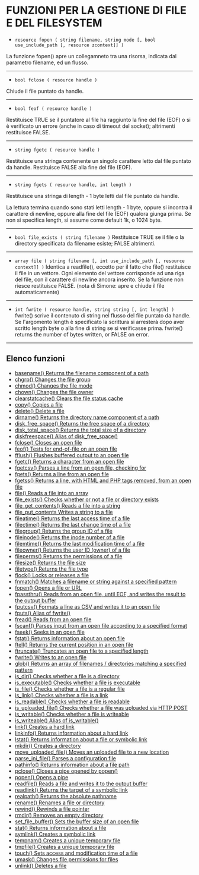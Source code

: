 # FUNZIONI PER LA GESTIONE DI FILE E DEL FILESYSTEM

* `resource fopen ( string filename, string mode [, bool use_include_path [, resource zcontext]] )`

La funzione fopen() apre un collegamneto tra una risorsa, indicata dal parametro filename, ed un
flusso.

---

* `bool fclose ( resource handle )`

Chiude il file puntato da handle.

---

* `bool feof ( resource handle )`

Restituisce TRUE se il puntatore al file ha raggiunto la fine del file (EOF) o si è verificato un errore
(anche in caso di timeout del socket); altrimenti restituisce FALSE.

---

* `string fgetc ( resource handle )`

Restituisce una stringa contenente un singolo carattere letto dal file puntato da handle. Restituisce
FALSE alla fine del file (EOF).

---

* `string fgets ( resource handle, int length )`

Restituisce una stringa di length - 1 byte letti dal file puntato da handle. 

La lettura termina quando
sono stati letti length - 1 byte, oppure si incontra il carattere di newline, oppure alla fine del file (EOF) qualora giunga prima. 
Se non si specifica length, si assume come default 1k, o 1024 byte.

---

* `bool file_exists ( string filename )`
Restituisce TRUE se il file o la directory specificata da filename esiste; FALSE altrimenti.

---

* `array file ( string filename [, int use_include_path [, resource context]] )`
Identica a readfile(), eccetto per il fatto che file() restituisce il file in un vettore. Ogni elemento del
vettore corrisponde ad una riga del file, con il carattere di newline ancora inserito. Se la funzione
non riesce restituisce FALSE. (nota di Simone: apre e chiude il file automaticamente)

---

* `int fwrite ( resource handle, string string [, int length] )`
fwrite() scrive il contenuto di string nel flusso del file puntato da handle. Se l'argomento length è
specificato la scrittura si arresterà dopo aver scritto length byte o alla fine di string se si verificasse
prima. fwrite() returns the number of bytes written, or FALSE on error.


---

## Elenco funzioni

* [basename() Returns the filename component of a path](http://php.net/manual/en/function.basename.php)
* [chgrp() Changes the file group](http://php.net/manual/en/function.chgrp.php)
* [chmod() Changes the file mode](http://php.net/manual/en/function.chmod.php)
* [chown() Changes the file owner](http://php.net/manual/en/function.chown.php)
* [clearstatcache() Clears the file status cache](http://php.net/manual/en/function.clearstatcache.php)
* [copy() Copies a file](http://php.net/manual/en/function.copy.php)
* [delete() Delete a file](http://php.net/manual/en/function.delete.php)
* [dirname() Returns the directory name component of a path](http://php.net/manual/en/function.dirname.php)
* [disk_free_space() Returns the free space of a directory](http://php.net/manual/en/function.disk-free-space.php)
* [disk_total_space() Returns the total size of a directory](http://php.net/manual/en/function.disk-total-space.php)
* [diskfreespace() Alias of disk_free_space()](http://php.net/manual/en/function.disk-free-space.php)
* [fclose() Closes an open file](http://php.net/manual/en/function.fclose.php)
* [feof() Tests for end-of-file on an open file](http://php.net/manual/en/function.feof.php)
* [fflush() Flushes buffered output to an open file](http://php.net/manual/en/function.fflush.php)
* [fgetc() Returns a character from an open file](http://php.net/manual/en/function.fgetc.php)
* [fgetcsv() Parses a line from an open file, checking for](http://php.net/manual/en/function.fgetcsv.php)
* [fgets() Returns a line from an open file](http://php.net/manual/en/function.fgets.php)
* [fgetss() Returns a line, with HTML and PHP tags removed, from an open file](http://php.net/manual/en/function.fgetss.php)
* [file() Reads a file into an array](http://php.net/manual/en/function.file.php)
* [file_exists() Checks whether or not a file or directory exists](http://php.net/manual/en/function.file-exists.php)
* [file_get_contents() Reads a file into a string](http://php.net/manual/en/function.file-get-contents.php)
* [file_put_contents Writes a string to a file](http://php.net/manual/en/function.file-put-contents.php)
* [fileatime() Returns the last access time of a file](http://php.net/manual/en/function.fileatime.php)
* [filectime() Returns the last change time of a file](http://php.net/manual/en/function.filectime.php)
* [filegroup() Returns the group ID of a file](http://php.net/manual/en/function.filegroup.php)
* [fileinode() Returns the inode number of a file](http://php.net/manual/en/function.fileinode.php)
* [filemtime() Returns the last modification time of a file](http://php.net/manual/en/function.filemtime.php)
* [fileowner() Returns the user ID (owner) of a file](http://php.net/manual/en/function.fileowner.php)
* [fileperms() Returns the permissions of a file](http://php.net/manual/en/function.fileperms.php)
* [filesize() Returns the file size](http://php.net/manual/en/function.filesize.php)
* [filetype() Returns the file type](http://php.net/manual/en/function.filetype.php)
* [flock() Locks or releases a file](http://php.net/manual/en/function.flock.php)
* [fnmatch() Matches a filename or string against a specified pattern](http://php.net/manual/en/function.fnmatch.php)
* [fopen() Opens a file or URL](http://php.net/manual/en/function.fopen.php)
* [fpassthru() Reads from an open file, until EOF, and writes the result to the output buffer](http://php.net/manual/en/function.fpassthru.php)
* [fputcsv() Formats a line as CSV and writes it to an open file](http://php.net/manual/en/function.fputcsv.php)
* [fputs() Alias of fwrite()](http://php.net/manual/en/function.fwrite.php)
* [fread() Reads from an open file](http://php.net/manual/en/function.fread.php)
* [fscanf() Parses input from an open file according to a specified format](http://php.net/manual/en/function.fscanf.php)
* [fseek() Seeks in an open file](http://php.net/manual/en/function.fseek.php)
* [fstat() Returns information about an open file](http://php.net/manual/en/function.fstat.php)
* [ftell() Returns the current position in an open file](http://php.net/manual/en/function.ftell.php)
* [ftruncate() Truncates an open file to a specified length](http://php.net/manual/en/function.ftruncate.php)
* [fwrite() Writes to an open file](http://php.net/manual/en/function.fwrite.php)
* [glob() Returns an array of filenames / directories matching a specified pattern](http://php.net/manual/en/function.glob.php)
* [is_dir() Checks whether a file is a directory](http://php.net/manual/en/function.is-dir.php)
* [is_executable() Checks whether a file is executable](http://php.net/manual/en/function.is-executable.php)
* [is_file() Checks whether a file is a regular file](http://php.net/manual/en/function.is-file.php)
* [is_link() Checks whether a file is a link](http://php.net/manual/en/function.is-link.php)
* [is_readable() Checks whether a file is readable](http://php.net/manual/en/function.is-readable.php)
* [is_uploaded_file() Checks whether a file was uploaded via HTTP POST](http://php.net/manual/en/function.is-uploaded-file.php)
* [is_writable() Checks whether a file is writeable](http://php.net/manual/en/function.is-writable.php)
* [is_writeable() Alias of is_writable()](http://php.net/manual/en/function.is-writable.php)
* [link() Creates a hard link](http://php.net/manual/en/function.link.php)
* [linkinfo() Returns information about a hard link](http://php.net/manual/en/function.linkinfo.php)
* [lstat() Returns information about a file or symbolic link](http://php.net/manual/en/function.lstat.php)
* [mkdir() Creates a directory](http://php.net/manual/en/function.mkdir.php)
* [move_uploaded_file() Moves an uploaded file to a new location](http://php.net/manual/en/function.move-uploaded-file.php)
* [parse_ini_file() Parses a configuration file](http://php.net/manual/en/function.parse-ini-file.php)
* [pathinfo() Returns information about a file path](http://php.net/manual/en/function.pathinfo.php)
* [pclose() Closes a pipe opened by popen()](http://php.net/manual/en/function.popen.php)
* [popen() Opens a pipe](http://php.net/manual/en/function.popen.php)
* [readfile() Reads a file and writes it to the output buffer](http://php.net/manual/en/function.readfile.php)
* [readlink() Returns the target of a symbolic link](http://php.net/manual/en/function.readlink.php)
* [realpath() Returns the absolute pathname](http://php.net/manual/en/function.realpath.php)
* [rename() Renames a file or directory](http://php.net/manual/en/function.rename.php)
* [rewind() Rewinds a file pointer](http://php.net/manual/en/function.rewind.php)
* [rmdir() Removes an empty directory](http://php.net/manual/en/function.rmdir.php)
* [set_file_buffer() Sets the buffer size of an open file](http://php.net/manual/en/function.set-file-buffer.php)
* [stat() Returns information about a file](http://php.net/manual/en/function.stat.php)
* [symlink() Creates a symbolic link](http://php.net/manual/en/function.symlink.php)
* [tempnam() Creates a unique temporary file](http://php.net/manual/en/function.tempnam.php)
* [tmpfile() Creates a unique temporary file](http://php.net/manual/en/function.tmpfile.php)
* [touch() Sets access and modification time of a file](http://php.net/manual/en/function.touch.php)
* [umask() Changes file permissions for files](http://php.net/manual/en/function.umask.php)
* [unlink() Deletes a file](http://php.net/manual/en/function.unlink.php)







